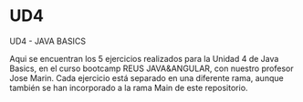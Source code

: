 # UD4
UD4 - JAVA BASICS

Aqui se encuentran los 5 ejercicios realizados para la Unidad 4 de Java Basics, en el curso bootcamp REUS JAVA&ANGULAR, con nuestro profesor Jose Marin.
Cada ejercicio está separado en una diferente rama, aunque también se han incorporado a la rama Main de este repositorio.

